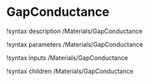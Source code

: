 <!-- MOOSE Documentation Stub: Remove this when content is added. -->

# GapConductance

!syntax description /Materials/GapConductance

!syntax parameters /Materials/GapConductance

!syntax inputs /Materials/GapConductance

!syntax children /Materials/GapConductance
